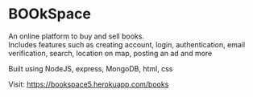 # BOOkSpace

An online platform to buy and sell books.  
Includes features such as creating account, login, authentication, email verification, search, location on map, posting an ad and more

Built using NodeJS, express, MongoDB, html, css

Visit: https://bookspace5.herokuapp.com/books
